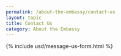 ```yaml
---
permalink: /about-the-embassy/contact-us
layout: topic
title: Contact Us
category: About the Embassy
---
```


{% include usd/message-us-form.html %}
